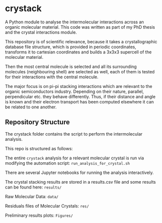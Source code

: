 # crystack

A Python module to analyse the intermolecular interactions across an organic
molecular material. This code was written as part of my PhD thesis and the
crystal interactions module.

This repository is of scientific relevance, because it takes a crystallographic
database file structure, which is provided in periodic coordinates, transforms
it to cartesian coordinates and builds a 3x3x3 supercell of the molecular
material. 

Then the most central molecule is selected and all its surrounding molecules
(neighbouring shell) are selected as well, each of them is tested for their
interactions with the central molecule. 

The major focus is on pi-pi stacking interactions which are relevant to the
organic semiconductors industry. Depending on their nature, parallel,
perpendicular etc. they behave differently. Thus, if their distance and angle is
known and their electron transport has been computed elsewhere it can be related
to one another.

## Repository Structure

The crystack folder contains the script to perform the intermolecular analysis.

This repo is structured as follows:

The entire ```crystack``` analysis for a relevant molecular crystal is run via
modifying the automation script: ```run_analysis_for_crystal.sh```

There are several Jupyter notebooks for running the analysis interactively.

The crystal stacking results are stored in a results.csv file and some results
can be found here: ```results/```

Raw Molecular Data: ```data/```

Residuals files of Molecular Crystals: ```res/```

Preliminary results plots: ```Figures/```
 
